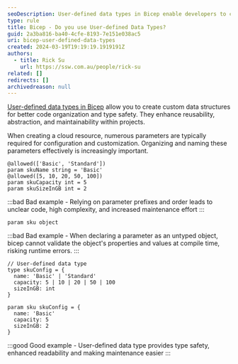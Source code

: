```yaml
---
seoDescription: User-defined data types in Bicep enable developers to create custom data structures, enhancing code organization, type safety, and maintainability.
type: rule
title: Bicep - Do you use User-defined Data Types?
guid: 2a3ba816-ba40-4cfe-8193-7e151e038ac5
uri: bicep-user-defined-data-types
created: 2024-03-19T19:19:19.1919191Z
authors:
  - title: Rick Su
    url: https://ssw.com.au/people/rick-su
related: []
redirects: []
archivedreason: null
---
```


[User-defined data types in Bicep](https://learn.microsoft.com/en-us/azure/azure-resource-manager/bicep/user-defined-data-types?WT.mc_id=AZ-MVP-33518) allow you to create custom data structures for better code organization and type safety. They enhance reusability, abstraction, and maintainability within projects.

<!--endintro-->

When creating a cloud resource, numerous parameters are typically required for configuration and customization. Organizing and naming these parameters effectively is increasingly important.

```bicep
@allowed(['Basic', 'Standard'])
param skuName string = 'Basic'
@allowed([5, 10, 20, 50, 100])
param skuCapacity int = 5
param skuSizeInGB int = 2
```

:::bad
Bad example - Relying on parameter prefixes and order leads to unclear code, high complexity, and increased maintenance effort
:::

```bicep
param sku object
```

:::bad
Bad example - When declaring a parameter as an untyped object, bicep cannot validate the object's properties and values at compile time, risking runtime errors.
:::

```bicep
// User-defined data type
type skuConfig = {
  name: 'Basic' | 'Standard'
  capacity: 5 | 10 | 20 | 50 | 100
  sizeInGB: int
}

param sku skuConfig = {
  name: 'Basic'
  capacity: 5
  sizeInGB: 2
}
```

:::good
Good example - User-defined data type provides type safety, enhanced readability and making maintenance easier
:::
